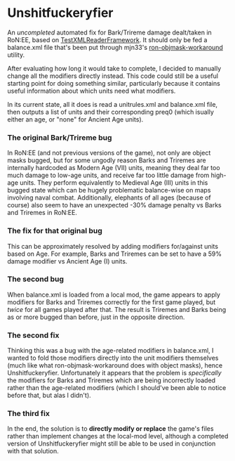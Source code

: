 # Unshitfuckeryfier
An *uncompleted* automated fix for Bark/Trireme damage dealt/taken in RoN:EE, based on [TestXMLReaderFramework](https://github.com/MHLoppy/TestXMLReaderFramework). It should only be fed a balance.xml file that's been put through mjn33's [ron-objmask-workaround](https://github.com/mjn33/ron-objmask-workaround) utility.

After evaluating how long it would take to complete, I decided to manually change all the modifiers directly instead. This code could still be a useful starting point for doing something similar, particularly because it contains useful information about which units need what modifiers.

In its current state, all it does is read a unitrules.xml and balance.xml file, then outputs a list of units and their corresponding preq0 (which isually either an age, or "none" for Ancient Age units).

### The original Bark/Trireme bug
In RoN:EE (and not previous versions of the game), not only are object masks bugged, but for some ungodly reason Barks and Triremes are internally hardcoded as Modern Age (VII) units, meaning they deal far too much damage to low-age units, and receive far too little damage from high-age units. They perform equivalently to Medieval Age (III) units in this bugged state which can be hugely problematic balance-wise on maps involving naval combat. Additionally, elephants of all ages (because of course) also seem to have an unexpected -30% damage penalty vs Barks and Triremes in RoN:EE.

### The fix for that original bug
This can be approximately resolved by adding modifiers for/against units based on Age. For example, Barks and Triremes can be set to have a 59% damage modifier vs Ancient Age (I) units.

### The second bug
When balance.xml is loaded from a local mod, the game appears to apply modifiers for Barks and Triremes correctly for the first game played, but _twice_ for all games played after that. The result is Triremes and Barks being as or more bugged than before, just in the opposite direction.

### The second fix
Thinking this was a bug with the age-related modifiers in balance.xml, I wanted to fold those modifiers directly into the unit modifiers themselves (much like what ron-objmask-workaround does with object masks), hence Unshitfuckeryfier. Unfortunately it appears that the problem is *specifically* the modifiers for Barks and Triremes which are being incorrectly loaded rather than the age-related modifiers (which I should've been able to notice before that, but alas I didn't).

### The third fix
In the end, the solution is to **directly modify or replace** the game's files rather than implement changes at the local-mod level, although a completed version of Unshitfuckeryfier might still be able to be used in conjunction with that solution.
